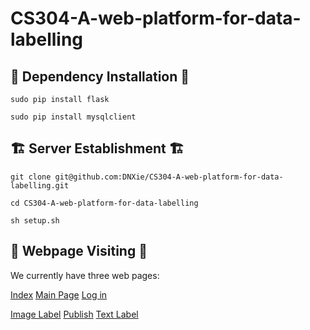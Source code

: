 # CS304-A-web-platform-for-data-labelling

## 🔨 Dependency Installation 🔨
`sudo pip install flask`

`sudo pip install mysqlclient`

## 🏗 Server Establishment 🏗

`git clone git@github.com:DNXie/CS304-A-web-platform-for-data-labelling.git`

`cd CS304-A-web-platform-for-data-labelling`

`sh setup.sh`


## 📝 Webpage Visiting 📝

We currently have three web pages:

[Index](http://47.106.34.103:5000/) 
[Main Page](http://47.106.34.103:5000/mainpage)
[Log in](http://47.106.34.103:5000/login)

[Image Label](http://47.106.34.103:5000/imagelabel.html)
[Publish](http://47.106.34.103:5000/publish.html)
[Text Label](http://47.106.34.103:5000/textlabel.html)


